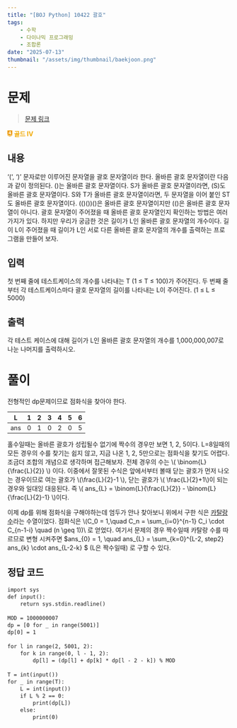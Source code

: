```yaml
---
title: "[BOJ Python] 10422 괄호"
tags:
    - 수학
    - 다이나믹 프로그래밍
    - 조합론
date: "2025-07-13"
thumbnail: "/assets/img/thumbnail/baekjoon.png"
---
```


# 문제  
> [문제 링크](https://www.acmicpc.net/problem/10422)  
<span style="display: inline-flex; align-items: center;">
  <img src="/img/tier/gold4.png" alt="Gold IV" style="height:1em; width:auto; margin-right:4px;">
  <span style="color:#f1a900; font-weight:bold;">골드 IV</span>
</span>


## 내용
‘(‘, ‘)’ 문자로만 이루어진 문자열을 괄호 문자열이라 한다. 올바른 괄호 문자열이란 다음과 같이 정의된다. ()는 올바른 괄호 문자열이다. S가 올바른 괄호 문자열이라면, (S)도 올바른 괄호 문자열이다. S와 T가 올바른 괄호 문자열이라면, 두 문자열을 이어 붙인 ST도 올바른 괄호 문자열이다. (()())()은 올바른 괄호 문자열이지만 (()은 올바른 괄호 문자열이 아니다. 괄호 문자열이 주어졌을 때 올바른 괄호 문자열인지 확인하는 방법은 여러 가지가 있다.
하지만 우리가 궁금한 것은 길이가 L인 올바른 괄호 문자열의 개수이다. 길이 L이 주어졌을 때 길이가 L인 서로 다른 올바른 괄호 문자열의 개수를 출력하는 프로그램을 만들어 보자.

## 입력
첫 번째 줄에 테스트케이스의 개수를 나타내는 T (1 ≤ T ≤ 100)가 주어진다. 두 번째 줄부터 각 테스트케이스마다 괄호 문자열의 길이를 나타내는 L이 주어진다. (1 ≤ L ≤ 5000) 

## 출력
각 테스트 케이스에 대해 길이가 L인 올바른 괄호 문자열의 개수를 1,000,000,007로 나눈 나머지를 출력하시오.


# 풀이


전형적인 dp문제이므로 점화식을 찾아야 한다.

|L|1|2|3|4|5|6|
|---|---|---|---|---|---|---|
|ans|0|1|0|2|0|5|

홀수일때는 올바른 괄호가 성립될수 없기에 짝수의 경우만 보면 1, 2, 5이다. L=8일때의 모든 경우의 수를 찾기는 쉽지 않고, 지금 나온 1, 2, 5만으로는 점화식을 찾기도 어렵다.
조금더 조합의 개념으로 생각하며 접근해보자. 
전체 경우의 수는 \\( \binom{L}{\frac{L}{2}} \\) 이다. 이중에서 잘못된 수식은 앞에서부터 볼때 닫는 괄호가 먼저 나오는 경우이므로 여는 괄호가 \\(\frac{L}{2}-1 \\), 닫는 괄호가 \\( \frac{L}{2}+1\\)이 되는 경우와 일대잉 대응된다. 즉 \\( ans_{L} = \binom{L}{\frac{L}{2}} - \binom{L}{\frac{L}{2}-1} \\)이다.

이제 dp를 위해 점화식을 구해야하는데 엄두가 안나 찾아보니 위에서 구한 식은 [카탈랑 수](https://ko.wikipedia.org/wiki/%EC%B9%B4%ED%83%88%EB%9E%91_%EC%88%98)라는 수열이었다. 
점화식은 \\(C_0 = 1,\quad C_n = \sum_{i=0}^{n-1} C_i \cdot C_{n-1-i} \quad (n \geq 1))\\ 로 얻었다.
여기서 문제의 경우 짝수일때 카탈랑 수를 따르므로 변형 시켜주면 
$ans_{0} = 1, \quad ans_{L} = \sum_{k=0}^{L-2, step2} ans_{k} \cdot ans_{L-2-k} $ (L은 짝수일때) 로 구할 수 있다.



## 정답 코드
```
import sys
def input():
    return sys.stdin.readline()

MOD = 1000000007
dp = [0 for _ in range(5001)]
dp[0] = 1

for l in range(2, 5001, 2):
    for k in range(0, l - 1, 2):
        dp[l] = (dp[l] + dp[k] * dp[l - 2 - k]) % MOD

T = int(input())
for _ in range(T):
    L = int(input())
    if L % 2 == 0:
        print(dp[L])
    else:
        print(0)
```